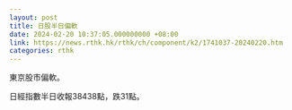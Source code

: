 ```yaml
---
layout: post
title: 日股半日偏軟
date: 2024-02-20 10:37:05.000000000 +08:00
link: https://news.rthk.hk/rthk/ch/component/k2/1741037-20240220.htm
categories: rthk
---
```


東京股市偏軟。

日經指數半日收報38438點，跌31點。

